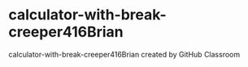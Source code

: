 # calculator-with-break-creeper416Brian
calculator-with-break-creeper416Brian created by GitHub Classroom
